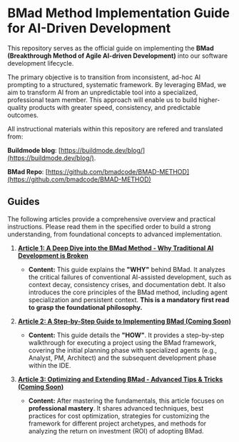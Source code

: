 # BMad Method Implementation Guide for AI-Driven Development

This repository serves as the official guide on implementing the **BMad (Breakthrough Method of Agile AI-driven Development)** into our software development lifecycle.

The primary objective is to transition from inconsistent, ad-hoc AI prompting to a structured, systematic framework. By leveraging BMad, we aim to transform AI from an unpredictable tool into a specialized, professional team member. This approach will enable us to build higher-quality products with greater speed, consistency, and predictable outcomes.

All instructional materials within this repository are refered and translated from:

**Buildmode blog**: [https://buildmode.dev/blog/](https://buildmode.dev/blog/).

**BMad Repo**: [https://github.com/bmadcode/BMAD-METHOD](https://github.com/bmadcode/BMAD-METHOD)

## Guides

The following articles provide a comprehensive overview and practical instructions. Please read them in the specified order to build a strong understanding, from foundational concepts to advanced implementation.

1.  **[Article 1: A Deep Dive into the BMad Method - Why Traditional AI Development is Broken](./guides/01-bmad-method-deep-dive.md)**
    *   **Content:** This guide explains the **"WHY"** behind BMad. It analyzes the critical failures of conventional AI-assisted development, such as context decay, consistency crises, and documentation debt. It also introduces the core principles of the BMad method, including agent specialization and persistent context. **This is a mandatory first read to grasp the foundational philosophy.**

2.  **[Article 2: A Step-by-Step Guide to Implementing BMad (Coming Soon)]()**
    *   **Content:** This guide details the **"HOW"**. It provides a step-by-step walkthrough for executing a project using the BMad framework, covering the initial planning phase with specialized agents (e.g., Analyst, PM, Architect) and the subsequent development phase within the IDE.

3.  **[Article 3: Optimizing and Extending BMad - Advanced Tips & Tricks (Coming Soon)]()**
    *   **Content:** After mastering the fundamentals, this article focuses on **professional mastery**. It shares advanced techniques, best practices for cost optimization, strategies for customizing the framework for different project archetypes, and methods for analyzing the return on investment (ROI) of adopting BMad.
